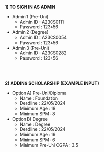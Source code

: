 **1) TO SIGN IN AS ADMIN** 
 - Admin 1 (Pre-Uni) <br/> 
   - Admin ID : A23CS0111 
   - Password : 123456 
 - Admin 2 (Degree) <br/> 
   - Admin ID : A23CS0054 
   - Password : 123456
 - Admin 3 (Pre-Uni) <br/> 
   - Admin ID : A23CS0282 
   - Password : 123456

<br> <br/>  
**2) ADDING SCHOLARSHIP (EXAMPLE INPUT)**
   - Option A) Pre-Uni/Diploma 
     - Name        : Foundation
     - Deadline    : 22/05/2024
     - Minimum Age : 18
     - Minimum SPM : 8
  - Option B) Degree 
     - Name        : Degree
     - Deadline    : 22/05/2024
     - Minimum Age : 19
     - Minimum SPM : 6
     - Minimum Pre-Uni CGPA : 3.5
